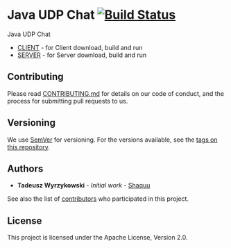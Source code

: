 # Java UDP Chat [![Build Status](https://travis-ci.org/Shaquu/javaudpchat.svg?branch=master)](https://travis-ci.org/Shaquu/javaudpchat)

Java UDP Chat

* [CLIENT](/client/README.md) - for Client download, build and run
* [SERVER](/server/README.md) - for Server download, build and run

## Contributing

Please read [CONTRIBUTING.md](https://gist.github.com/PurpleBooth/b24679402957c63ec426) for details on our code of conduct, and the process for submitting pull requests to us.

## Versioning

We use [SemVer](http://semver.org/) for versioning. For the versions available, see the [tags on this repository](https://github.com/Shaquu/javaudpchat/tags). 

## Authors

* **Tadeusz Wyrzykowski** - *Initial work* - [Shaquu](https://github.com/Shaquu)

See also the list of [contributors](https://github.com/Shaquu/javaudpchat/contributors) who participated in this project.

## License

This project is licensed under the Apache License, Version 2.0.